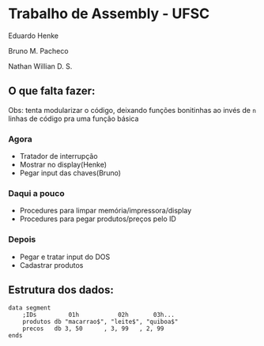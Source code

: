 # Trabalho de Assembly - UFSC

Eduardo Henke

Bruno M. Pacheco

Nathan Willian  D. S.

## O que falta fazer:
Obs: tenta modularizar o código, deixando funções bonitinhas ao invés de ```n``` linhas de código pra uma função básica
### Agora
* Tratador de interrupção
* Mostrar no display(Henke)
* Pegar input das chaves(Bruno)
### Daqui a pouco
* Procedures para limpar memória/impressora/display
* Procedures para pegar produtos/preços pelo ID
### Depois
* Pegar e tratar input do DOS
* Cadastrar produtos

## Estrutura dos dados:
```
data segment
	;IDs         01h           02h       03h...
    produtos db "macarrao$", "leite$", "quiboa$"
    precos   db 3, 50      , 3, 99   , 2, 99 
ends
```
